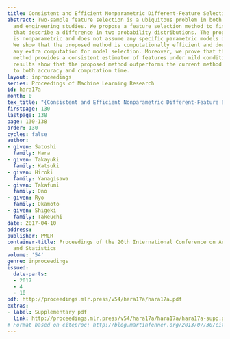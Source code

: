 ```yaml
---
title: Consistent and Efficient Nonparametric Different-Feature Selection
abstract: Two-sample feature selection is a ubiquitous problem in both scientific
  and engineering studies. We propose a feature selection method to find features
  that describe a difference in two probability distributions. The proposed method
  is nonparametric and does not assume any specific parametric models on data distributions.
  We show that the proposed method is computationally efficient and does not require
  any extra computation for model selection. Moreover, we prove that the proposed
  method provides a consistent estimator of features under mild conditions. Our experimental
  results show that the proposed method outperforms the current method with regard
  to both accuracy and computation time.
layout: inproceedings
series: Proceedings of Machine Learning Research
id: hara17a
month: 0
tex_title: "{Consistent and Efficient Nonparametric Different-Feature Selection}"
firstpage: 130
lastpage: 138
page: 130-138
order: 130
cycles: false
author:
- given: Satoshi
  family: Hara
- given: Takayuki
  family: Katsuki
- given: Hiroki
  family: Yanagisawa
- given: Takafumi
  family: Ono
- given: Ryo
  family: Okamoto
- given: Shigeki
  family: Takeuchi
date: 2017-04-10
address: 
publisher: PMLR
container-title: Proceedings of the 20th International Conference on Artificial Intelligence
  and Statistics
volume: '54'
genre: inproceedings
issued:
  date-parts:
  - 2017
  - 4
  - 10
pdf: http://proceedings.mlr.press/v54/hara17a/hara17a.pdf
extras:
- label: Supplementary pdf
  link: http://proceedings.mlr.press/v54/hara17a/hara17a/hara17a-supp.pdf
# Format based on citeproc: http://blog.martinfenner.org/2013/07/30/citeproc-yaml-for-bibliographies/
---
```

